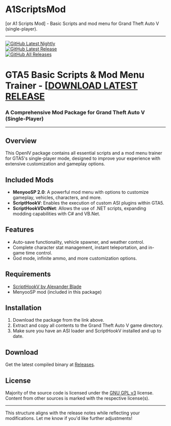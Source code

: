 # A1ScriptsMod
[or A1 Scripts Mod] - Basic Scripts and mod menu for Grand Theft Auto V (single-player).

---
[![GitHub Latest Nightly](https://img.shields.io/github/v/release/evtechcodr/A1ScriptsMod?include_prereleases&label=pre-release&logo=GitHub)](https://github.com/evtechcodr/A1ScriptsMod/releases/tag/latest)  
[![GitHub Latest Release](https://img.shields.io/github/downloads/evtechcodr/A1ScriptsMod/latest/total?label=latest-release&logo=GitHub)](https://github.com/evtechcodr/A1ScriptsMod/releases/latest)  
[![GitHub All Releases](https://img.shields.io/github/downloads/evtechcodr/A1ScriptsMod/total?label=all-releases&logo=GitHub)](https://github.com/evtechcodr/A1ScriptsMod/releases)

# GTA5 Basic Scripts & Mod Menu Trainer - [[DOWNLOAD LATEST RELEASE](https://github.com/evtechcodr/A1ScriptsMod/releases/download/V-0.1/A1.Scripts.Mod.By.EVTECH.Plays.oiv)  
### A Comprehensive Mod Package for Grand Theft Auto V (Single-Player)

---

## Overview

This OpenIV package contains all essential scripts and a mod menu trainer for GTA5's single-player mode, designed to improve your experience with extensive customization and gameplay options.

## Included Mods

- **MenyooSP 2.0**: A powerful mod menu with options to customize gameplay, vehicles, characters, and more.
- **ScriptHookV**: Enables the execution of custom ASI plugins within GTA5.
- **ScriptHookVDotNet**: Allows the use of .NET scripts, expanding modding capabilities with C# and VB.Net.

## Features

- Auto-save functionality, vehicle spawner, and weather control.
- Complete character stat management, instant teleportation, and in-game time control.
- God mode, infinite ammo, and more customization options.

## Requirements

- [ScriptHookV by Alexander Blade](http://www.dev-c.com/gtav/scripthookv/)
- MenyooSP mod (included in this package)

## Installation

1. Download the package from the link above.
2. Extract and copy all contents to the Grand Theft Auto V game directory.
3. Make sure you have an ASI loader and ScriptHookV installed and up to date.

## Download

Get the latest compiled binary at [Releases](https://github.com/evtechcodr/A1ScriptsMod/releases).

## License

Majority of the source code is licensed under the [GNU GPL v3](LICENSE.txt) license. Content from other sources is marked with the respective license(s).

---

This structure aligns with the release notes while reflecting your modifications. Let me know if you'd like further adjustments!
